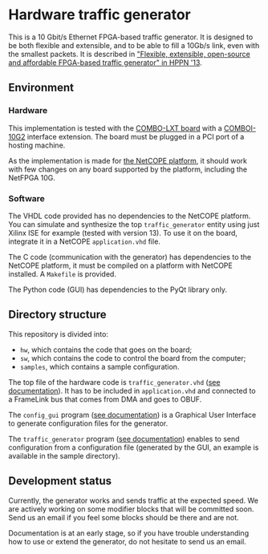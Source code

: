 Hardware traffic generator
==========================

This is a 10 Gbit/s Ethernet FPGA-based traffic generator. It is designed to be both flexible and extensible, and to be able to fill a 10Gb/s link, even with the smallest packets. It is described in ["Flexible, extensible, open-source and affordable FPGA-based traffic generator" in HPPN '13](http://dl.acm.org/citation.cfm?id=2465843).

Environment
-----------

### Hardware

This implementation is tested with the [COMBO-LXT board](http://www.invea-tech.com/products-and-services/combo-fpga-boards/combo-lxt) with a [COMBOI-10G2](http://www.invea-tech.com/products-and-services/combo-fpga-boards/comboi-10g2) interface extension. The board must be plugged in a PCI port of a hosting machine.

As the implementation is made for [the NetCOPE platform](http://www.invea-tech.com/products-and-services/netcope-fpga-platform), it should work with few changes on any board supported by the platform, including the NetFPGA 10G. 

### Software

The VHDL code provided has no dependencies to the NetCOPE platform. You can simulate and synthesize the top `traffic_generator` entity using just Xilinx ISE for example (tested with version 13). To use it on the board, integrate it in a NetCOPE `application.vhd` file.

The C code (communication with the generator) has dependencies to the NetCOPE platform, it must be compiled on a platform with NetCOPE installed. A `Makefile` is provided.

The Python code (GUI) has dependencies to the PyQt library only.

Directory structure
-------------------

This repository is divided into:

* `hw`, which contains the code that goes on the board;
* `sw`, which contains the code to control the board from the computer;
* `samples`, which contains a sample configuration.

The top file of the hardware code is `traffic_generator.vhd` ([see documentation](hw/traffic_generator)). It has to be included in `application.vhd` and connected to a FrameLink bus that comes from DMA and goes to OBUF.

The `config_gui` program ([see documentation](sw/config_gui)) is a Graphical User Interface to generate configuration files for the generator.

The `traffic_generator` program ([see documentation](sw/traffic_generator)) enables to send configuration from a configuration file (generated by the GUI, an example is available in the sample directory).

Development status
------------------

Currently, the generator works and sends traffic at the expected speed. We are actively working on some modifier blocks that will be committed soon. Send us an email if you feel some blocks should be there and are not.

Documentation is at an early stage, so if you have trouble understanding how to use or extend the generator, do not hesitate to send us an email.